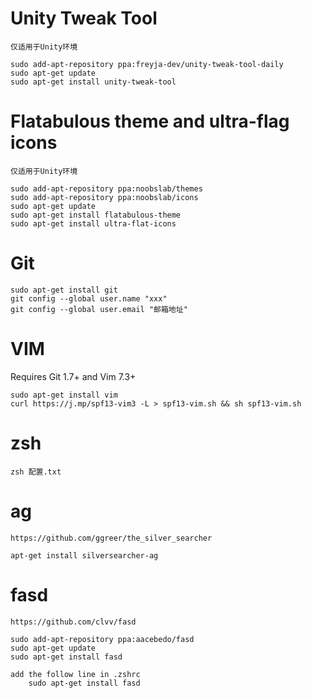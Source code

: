 # Unity Tweak Tool #

	仅适用于Unity环境

    sudo add-apt-repository ppa:freyja-dev/unity-tweak-tool-daily
    sudo apt-get update
    sudo apt-get install unity-tweak-tool

# Flatabulous theme and ultra-flag icons #

	仅适用于Unity环境

	sudo add-apt-repository ppa:noobslab/themes
	sudo add-apt-repository ppa:noobslab/icons
	sudo apt-get update
	sudo apt-get install flatabulous-theme
	sudo apt-get install ultra-flat-icons

# Git #

	sudo apt-get install git
	git config --global user.name "xxx"
	git config --global user.email "邮箱地址"

# VIM #

Requires Git 1.7+ and Vim 7.3+

	sudo apt-get install vim
	curl https://j.mp/spf13-vim3 -L > spf13-vim.sh && sh spf13-vim.sh

# zsh #

	zsh 配置.txt

# ag #

	https://github.com/ggreer/the_silver_searcher

	apt-get install silversearcher-ag

# fasd #

	https://github.com/clvv/fasd

	sudo add-apt-repository ppa:aacebedo/fasd
	sudo apt-get update
	sudo apt-get install fasd

	add the follow line in .zshrc
		sudo apt-get install fasd
